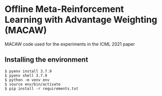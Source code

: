 # Offline Meta-Reinforcement Learning with Advantage Weighting (MACAW)

MACAW code used for the experiments in the ICML 2021 paper 

## Installing the environment

    $ pyenv install 3.7.9
    $ pyenv shell 3.7.9
    $ python -m venv env
    $ source env/bin/activate
    $ pip install -r requirements.txt
